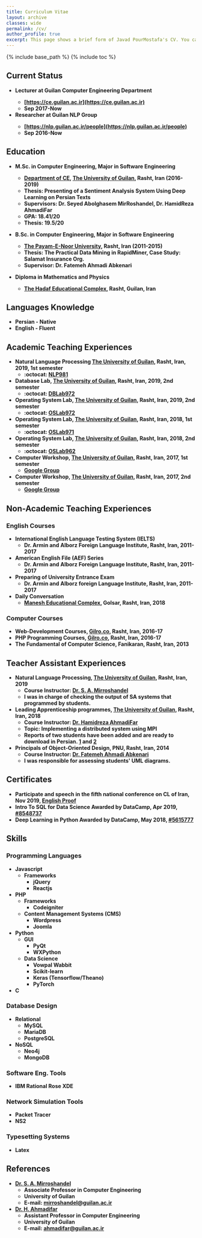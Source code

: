 ```yaml
---
title: Curriculum Vitae
layout: archive
classes: wide
permalink: /cv/
author_profile: true
excerpt: This page shows a brief form of Javad PourMostafa's CV. You can also find some relevant information like involving projects, teaching experiences, education, language knowledge, programming skills and so on.
---
```

{% include base_path %}
{% include toc %}
## Current Status
*   <b>Lecturer at Guilan Computer Engineering Department
    *   [https://ce.guilan.ac.ir](https://ce.guilan.ac.ir)
    *   Sep 2017-Now
*   <b>Researcher at Guilan NLP Group
    *   [https://nlp.guilan.ac.ir/people](https://nlp.guilan.ac.ir/people)
    *   Sep 2016-Now

## Education
*   <b>M.Sc. in Computer Engineering, Major in Software Engineering</b>
    *   [Department of CE](http://ce.guilan.ac.ir/), [The University of Guilan](http://guilan.ac.ir/en/), Rasht, Iran (2016-2019)
    *   Thesis: Presenting of a Sentiment Analysis System Using Deep Learning on Persian Texts
    *   Supervisors: Dr. Seyed Abolghasem MirRoshandel, Dr. HamidReza AhmadiFar
    *   GPA: 18.41/20
    *   Thesis: 19.5/20

*   <b>B.Sc. in Computer Engineering, Major in Software Engineering</b>
    *   [The Payam-E-Noor University](http://en.pnu.ac.ir/Portal/Home/), Rasht, Iran (2011-2015)
    *   Thesis: The Practical Data Mining in RapidMiner, Case Study: Salamat Insurance Org.
    *   Supervisor: Dr. Fatemeh Ahmadi Abkenari

*   <b>Diploma in Mathematics and Physics</b>
    *   [The Hadaf Educational Complex](http://hadafec.sams.ir), Rasht, Guilan, Iran

## Languages Knowledge
*   Persian - Native
*   English - Fluent

## Academic Teaching Experiences
*   Natural Language Processing [The University of Guilan](http://ce.guilan.ac.ir), Rasht, Iran, 2019, 1st semester
    *   :octocat: [NLP981](https://github.com/JoyeBright/NLP)
*   Database Lab, [The University of Guilan](http://ce.guilan.ac.ir), Rasht, Iran, 2019, 2nd semester
    *   :octocat: [DBLab972](https://github.com/JoyeBright/DBLab)
*   Operating System Lab, [The University of Guilan](http://ce.guilan.ac.ir), Rasht, Iran, 2019, 2nd semester
    *   :octocat: [OSLab972](https://github.com/JoyeBright/OSLab)
*   Operating System Lab, [The University of Guilan](http://ce.guilan.ac.ir), Rasht, Iran, 2018, 1st semester
    *   :octocat: [OSLab971](https://github.com/JoyeBright/OSLab)
*   Operating System Lab, [The University of Guilan](http://ce.guilan.ac.ir), Rasht, Iran, 2018, 2nd semester
    *   :octocat: [OSLab962](https://github.com/JoyeBright/OSLab)
*   Computer Workshop, [The University of Guilan](http://ce.guilan.ac.ir), Rasht, Iran, 2017, 1st semester
    *   <i class="fab fa-google"></i> [Google Group](https://groups.google.com/forum/#!forum/clab961)
*   Computer Workshop, [The University of Guilan](http://ce.guilan.ac.ir), Rasht, Iran, 2017, 2nd semester
    *   <i class="fab fa-google"></i> [Google Group](https://groups.google.com/forum/#!forum/clab952)

## Non-Academic Teaching Experiences
### English Courses
*   International English Language Testing System (IELTS)
    *   Dr. Armin and Alborz Foreign Language Institute, Rasht, Iran, 2011-2017
*   American English File (AEF) Series
    *   Dr. Armin and Alborz Foreign Language Institute, Rasht, Iran, 2011-2017
*   Preparing of University Entrance Exam
    *   Dr. Armin and Alborz foreign Language Institute, Rasht, Iran, 2011-2017
*   Daily Conversation
    *   [Manesh Educational Complex](http://maneshsch.com), Golsar, Rasht, Iran, 2018

### Computer Courses
*   Web-Development Courses, [Gilro.co](http://gilro.net), Rasht, Iran, 2016-17
*   PHP Programming Courses, [Gilro.co](http://gilro.net), Rasht, Iran, 2016-17
*   The Fundamental of Computer Science, Fanikaran, Rasht, Iran, 2013

## Teacher Assistant Experiences
*   Natural Language Processing, [The University of Guilan](http://ce.guilan.ac.ir), Rasht, Iran, 2019
    *   Course Instructor: [Dr. S. A. Mirroshandel](https://nlp.guilan.ac.ir/mirroshandel)
    *   I was in charge of checking the output of SA systems that programmed by students.
*   Leading Apprenticeship programmes, [The University of Guilan](http://ce.guilan.ac.ir), Rasht, Iran, 2018
    *   Course Instructor: [Dr. Hamidreza AhmadiFar](https://staff.guilan.ac.ir/ahmadifar/)
    *   Topic: Implementing a distributed system using MPI
    *   Reports of two students have been added and are ready to download in Persian. [1](/assets/files/apprenticeship-1.pdf) and [2](/assets/files/apprenticeship-2.pdf)
*   Principals of Object-Oriented Design, PNU, Rasht, Iran, 2014
    *   Course Instructor: [Dr. Fatemeh Ahmadi Abkenari](https://www.researchgate.net/profile/Fatemeh_Ahmadi-Abkenari2)
    *   I was responsible for assessing students' UML diagrams.

    
## Certificates
* Participate and speech in the fifth national conference on CL of Iran, Nov 2019, [English Proof](/assets/files/CLConference-English.pdf)     
* Intro To SQL for Data Science Awarded by DataCamp, Apr 2019, [#8548737](/assets/files/8548737.pdf)
* Deep Learning in Python Awarded by DataCamp, May 2018, [#5615777](/assets/files/5615777.pdf)
    
## Skills
### Programming Languages
*   Javascript
    *   Frameworks
        *   jQuery
        *   Reactjs
*   PHP
    *   Frameworks
        *   Codeigniter 
    *   Content Management Systems (CMS)
        *   Wordpress
        *   Joomla
*   Python
    *   GUI
        *   PyQt
        *   WXPython
    *   Data Science
        *   Vowpal Wabbit
        *   Scikit-learn
        *   Keras (Tensorflow/Theano) 
        *   PyTorch
*   C

### Database Design
*   Relational
    *   MySQL   
    *   MariaDB
    *   PostgreSQL
*   NoSQL
    *   Neo4j
    *   MongoDB

### Software Eng. Tools
*   IBM Rational Rose XDE

### Network Simulation Tools
*   Packet Tracer
*   NS2

### Typesetting Systems
*   Latex

## References
*   <b>[Dr. S. A. Mirroshandel](https://nlp.guilan.ac.ir/mirroshandel)</b>
    *   Associate Professor in Computer Engineering
    *   University of Guilan
    *   E-mail: mirroshandel@guilan.ac.ir
*   <b>[Dr. H. Ahmadifar](https://staff.guilan.ac.ir/ahmadifar/)</b>
    *   Assistant Professor in Computer Engineering
    *   University of Guilan
    *   E-mail: ahmadifar@guilan.ac.ir
